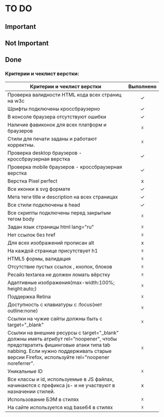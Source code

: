 # TO DO

## Important

## Not Important

## Done

### Критерии и чеклист верстки:

| Критерии и чеклист верстки                           	| Выполнено 	|
|------------------------------------------------------	|:---------:	|
| Проверка валидности HTML кода всех страниц на w3c    	|     ✓     	|
| Шрифты подключены кроссбраузерно                     	|     ✓     	|
| В консоле браузера отсутствуют ошибки                	|     ✓     	|
| Наличие фавиконок для всех платформ и браузеров      	|     ☓     	|
| Стили для печати заданы и работают корректны.        	|     ☓     	|
| Проверка desktop браузеров - кроссбраузерная верстка 	|     ✓     	|
| Проверка mobile браузеров - кроссбраузерная верстка  	|     ✓     	|
| Верстка Pixel perfect                                	|     x     	|
| Все иконки в svg формате                             	|     ✓     	|
| Мета теги title и description  на всех страницах     	|     ✓     	|
| Все стили подключены в head                          	|     ✓     	|
| Все скрипты подключены перед закрытым тегом body    	|     ☓     	|
| Задан язык страницы   html lang="ru"                	|     ☓     	|
| Нет ссылок без href                                  	|     ☓     	|
| Для всех изображений прописан alt                    	|     x     	|
| На каждой странице присутствует h1                   	|     ☓     	|
| HTML5 формы, валидация                               	|     ☓     	|
| Отсутствие пустых ссылок , кнопок, блоков            	|     ☓     	|
| Ресайз textarea не должен ломать вёрстку             	|     ☓     	|
| Адаптивные изображения(max-width:100%; height:auto;) 	|     ☓     	|
| Поддержка Retina                                     	|     ☓     	|
| Доступность с клавиатуры с :focus(нет outline:none)  	|     ☓     	|
| Ссылки на чужие сайты должны быть с target="_blank"  	|     ☓     	|
| Ссылки на внешние ресурсы с target="_blank" должны иметь атрибут rel="noopener", чтобы предотвратить фишинговые атаки типа tab nabbing. Если нужно поддерживать старые версии Firefox, используйте rel="noopener noreferrer".                 	|     ☓     	|
| Уникальные ID                                        	|     ☓     	|
| Все классы и id, используемые в JS файлах, начинаются с префикса js- и не участвуют в назначении стилей.                                                	|     x     	|
| Использование БЭМ в стилях                           	|     ☓     	|
| На сайте используется код base64 в стилях            	|     ☓     	|
